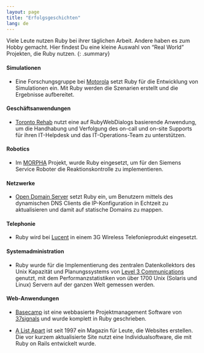 ```yaml
---
layout: page
title: "Erfolgsgeschichten"
lang: de
---
```


Viele Leute nutzen Ruby bei ihrer täglichen Arbeit. Andere haben es zum
Hobby gemacht. Hier findest Du eine kleine Auswahl von “Real World”
Projekten, die Ruby nutzen.
{: .summary}

#### Simulationen

* Eine Forschungsgruppe bei [Motorola][1] setzt Ruby für die Entwicklung
  von Simulationen ein. Mit Ruby werden die Szenarien erstellt und die
  Ergebnisse aufbereitet.

#### Geschäftsanwendungen

* [Toronto Rehab][2] nutzt eine auf RubyWebDialogs basierende Anwendung,
  um die Handhabung und Verfolgung des on-call und on-site Supports für
  ihren IT-Helpdesk und das IT-Operations-Team zu unterstützen.

#### Robotics

* Im [MORPHA][3] Projekt, wurde Ruby eingesetzt, um für den Siemens
  Service Roboter die Reaktionskontrolle zu implementieren.

#### Netzwerke

* [Open Domain Server][4] setzt Ruby ein, um Benutzern mittels des
  dynamischen DNS Clients die IP-Konfiguration in Echtzeit zu
  aktualisieren und damit auf statische Domains zu mappen.

#### Telephonie

* Ruby wird bei [Lucent][5] in einem 3G Wireless Telefonieprodukt
  eingesetzt.

#### Systemadministration

* Ruby wurde für die Implementierung des zentralen Datenkollektors des
  Unix Kapazität und Planungssystems von [Level 3 Communications][6]
  genutzt, mit dem Performanzstatistiken von über 1700 Unix (Solaris und
  Linux) Servern auf der ganzen Welt gemessen werden.

#### Web-Anwendungen

* [Basecamp][7] ist eine webbasierte Projektmanagement Software von
  [37signals][8] und wurde komplett in Ruby geschrieben.

* [A List Apart][9] ist seit 1997 ein Magazin für Leute, die Websites
  erstellen. Die vor kurzem aktualisierte Site nutzt eine
  Individualsoftware, die mit Ruby on Rails entwickelt wurde.



[1]: http://www.motorola.com
[2]: https://www.uhn.ca/TorontoRehab
[3]: http://www.morpha.de/php_d/index.php3
[4]: http://ods.org/
[5]: http://www.lucent.com/
[6]: http://www.level3.com/
[7]: http://www.basecamphq.com
[8]: http://www.37signals.com
[9]: http://www.alistapart.com
